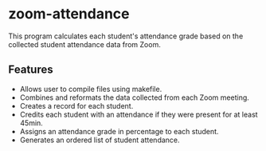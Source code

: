 # zoom-attendance
This program calculates each student's attendance grade based on the collected student attendance data from Zoom.

## Features
- Allows user to compile files using makefile.
- Combines and reformats the data collected from each Zoom meeting.
- Creates a record for each student.
- Credits each student with an attendance if they were present for at least 45min.
- Assigns an attendance grade in percentage to each student.
- Generates an ordered list of student attendance.
